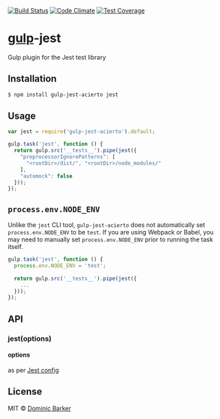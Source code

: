 [![Build Status](https://travis-ci.org/acierto/gulp-jest.svg?branch=master)](https://travis-ci.org/acierto/gulp-jest)
[![Code Climate](https://codeclimate.com/github/acierto/gulp-jest/badges/gpa.svg)](https://codeclimate.com/github/acierto/gulp-jest)
[![Test Coverage](https://codeclimate.com/github/acierto/gulp-jest/badges/coverage.svg)](https://codeclimate.com/github/acierto/gulp-jest/coverage)

# [gulp](http://gulpjs.com)-jest

Gulp plugin for the Jest test library

## Installation

```bash
$ npm install gulp-jest-acierto jest
```

## Usage

```javascript
var jest = require('gulp-jest-acierto').default;

gulp.task('jest', function () {
  return gulp.src('__tests__').pipe(jest({
    "preprocessorIgnorePatterns": [
      "<rootDir>/dist/", "<rootDir>/node_modules/"
    ],
    "automock": false
  }));
});

```

## `process.env.NODE_ENV`

Unlike the `jest` CLI tool, `gulp-jest-acierto` does not automatically set `process.env.NODE_ENV` 
to be `test`. If you are using Webpack or Babel, you may need to manually set `process.env.NODE_ENV`
prior to running the task itself.

```javascript
gulp.task('jest', function () {
  process.env.NODE_ENV = 'test';
  
  return gulp.src('__tests__').pipe(jest({
    ...
  }));
});
```

## API

### jest(options)

#### options

as per [Jest config](http://facebook.github.io/jest/docs/configuration.html)

## License

MIT © [Dominic Barker](http://www.dombarker.co.uk)
